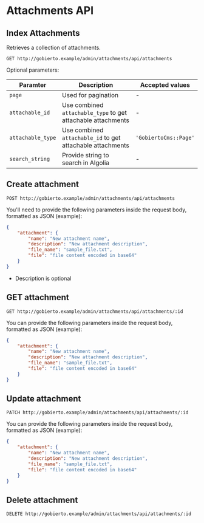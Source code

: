 # Attachments API

## Index Attachments

Retrieves a collection of attachments.

```
GET http://gobierto.example/admin/attachments/api/attachments
```

Optional parameters:

| Paramter          | Description                                                  | Accepted values |
| ----------------- | ------------------------------------------------------------ | --------------- |
| `page`            | Used for pagination                                          | - |
| `attachable_id`   | Use combined `attachable_type` to get attachable attachments | - |
| `attachable_type` | Use combined `attachable_id` to get attachable attachments   | `'GobiertoCms::Page'` |
| `search_string`   | Provide string to search in Algolia                          | - |

## Create attachment

```
POST http://gobierto.example/admin/attachments/api/attachments
```

You'll need to provide the following parameters inside the request body, formatted as JSON (example):

```json
{
    "attachment": {
        "name": "New attachment name",
        "description": "New attachment description",
        "file_name": "sample_file.txt",
        "file": "file content encoded in base64"
    }
}
```

* Description is optional

## GET attachment

```
GET http://gobierto.example/admin/attachments/api/attachments/:id
```

You can provide the following parameters inside the request body, formatted as JSON (example):

```json
{
    "attachment": {
        "name": "New attachment name",
        "description": "New attachment description",
        "file_name": "sample_file.txt",
        "file": "file content encoded in base64"
    }
}
```

## Update attachment

```
PATCH http://gobierto.example/admin/attachments/api/attachments/:id
```

You can provide the following parameters inside the request body, formatted as JSON (example):

```json
{
    "attachment": {
        "name": "New attachment name",
        "description": "New attachment description",
        "file_name": "sample_file.txt",
        "file": "file content encoded in base64"
    }
}
```

## Delete attachment

```
DELETE http://gobierto.example/admin/attachments/api/attachments/:id
```
